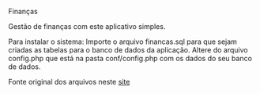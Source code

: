 
Finanças

Gestão de finanças com este aplicativo simples.

Para instalar o sistema:
Importe o arquivo financas.sql para que sejam criadas as tabelas para o banco de dados da aplicação.
Altere do arquivo config.php que está na pasta conf/config.php com os dados do seu banco de dados.


Fonte original dos arquivos neste [site](http://www.paulocollares.com.br/2013/06/sistema-simples-de-livro-caixa-em-php/)


